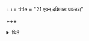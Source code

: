 +++
title = "21 एवन् दक्षिणतः प्राञ्चञ्"

+++

<details><summary>थिते</summary>

एवं दक्षिणतः प्राञ्चं चतुर्होतारम् २१
</details>
